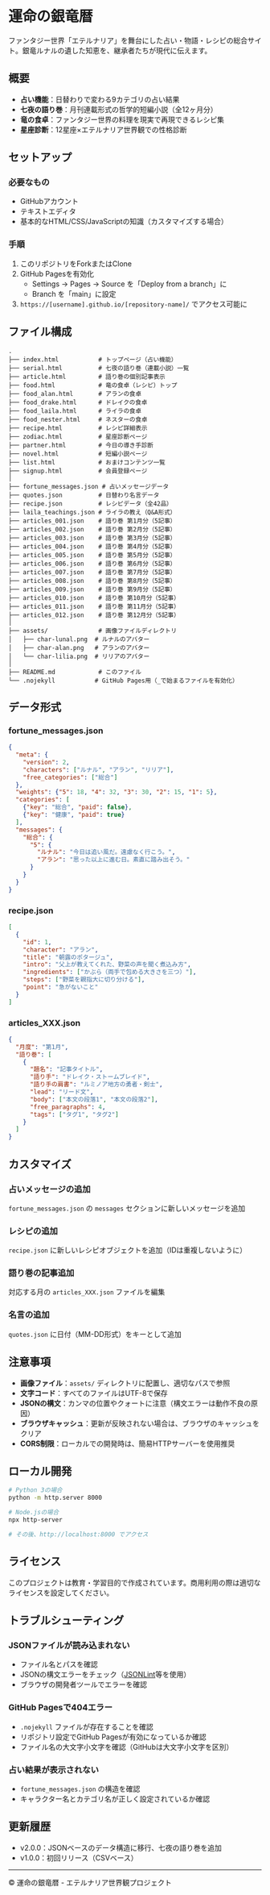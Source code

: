 # 運命の銀竜暦

ファンタジー世界「エテルナリア」を舞台にした占い・物語・レシピの総合サイト。銀竜ルナルの遺した知恵を、継承者たちが現代に伝えます。

## 概要

- **占い機能**：日替わりで変わる9カテゴリの占い結果
- **七夜の語り巻**：月刊連載形式の哲学的短編小説（全12ヶ月分）
- **竜の食卓**：ファンタジー世界の料理を現実で再現できるレシピ集
- **星座診断**：12星座×エテルナリア世界観での性格診断

## セットアップ

### 必要なもの
- GitHubアカウント
- テキストエディタ
- 基本的なHTML/CSS/JavaScriptの知識（カスタマイズする場合）

### 手順

1. このリポジトリをForkまたはClone
2. GitHub Pagesを有効化
   - Settings → Pages → Source を「Deploy from a branch」に
   - Branch を「main」に設定
3. `https://[username].github.io/[repository-name]/` でアクセス可能に

## ファイル構成

```
.
├── index.html           # トップページ（占い機能）
├── serial.html          # 七夜の語り巻（連載小説）一覧
├── article.html         # 語り巻の個別記事表示
├── food.html            # 竜の食卓（レシピ）トップ
├── food_alan.html       # アランの食卓
├── food_drake.html      # ドレイクの食卓
├── food_laila.html      # ライラの食卓
├── food_nester.html     # ネスターの食卓
├── recipe.html          # レシピ詳細表示
├── zodiac.html          # 星座診断ページ
├── partner.html         # 今日の導き手診断
├── novel.html           # 短編小説ページ
├── list.html            # おまけコンテンツ一覧
├── signup.html          # 会員登録ページ
│
├── fortune_messages.json # 占いメッセージデータ
├── quotes.json          # 日替わり名言データ
├── recipe.json          # レシピデータ（全42品）
├── laila_teachings.json # ライラの教え（Q&A形式）
├── articles_001.json    # 語り巻 第1月分（5記事）
├── articles_002.json    # 語り巻 第2月分（5記事）
├── articles_003.json    # 語り巻 第3月分（5記事）
├── articles_004.json    # 語り巻 第4月分（5記事）
├── articles_005.json    # 語り巻 第5月分（5記事）
├── articles_006.json    # 語り巻 第6月分（5記事）
├── articles_007.json    # 語り巻 第7月分（5記事）
├── articles_008.json    # 語り巻 第8月分（5記事）
├── articles_009.json    # 語り巻 第9月分（5記事）
├── articles_010.json    # 語り巻 第10月分（5記事）
├── articles_011.json    # 語り巻 第11月分（5記事）
├── articles_012.json    # 語り巻 第12月分（5記事）
│
├── assets/              # 画像ファイルディレクトリ
│   ├── char-lunal.png  # ルナルのアバター
│   ├── char-alan.png   # アランのアバター
│   └── char-lilia.png  # リリアのアバター
│
├── README.md            # このファイル
└── .nojekyll           # GitHub Pages用（_で始まるファイルを有効化）
```

## データ形式

### fortune_messages.json
```json
{
  "meta": {
    "version": 2,
    "characters": ["ルナル", "アラン", "リリア"],
    "free_categories": ["総合"]
  },
  "weights": {"5": 18, "4": 32, "3": 30, "2": 15, "1": 5},
  "categories": [
    {"key": "総合", "paid": false},
    {"key": "健康", "paid": true}
  ],
  "messages": {
    "総合": {
      "5": {
        "ルナル": "今日は追い風だ。遠慮なく行こう。",
        "アラン": "思った以上に進む日。素直に踏み出そう。"
      }
    }
  }
}
```

### recipe.json
```json
[
  {
    "id": 1,
    "character": "アラン",
    "title": "朝露のポタージュ",
    "intro": "父上が教えてくれた、野菜の声を聞く煮込み方",
    "ingredients": ["かぶら（両手で包める大きさを三つ）"],
    "steps": ["野菜を親指大に切り分ける"],
    "point": "急がないこと"
  }
]
```

### articles_XXX.json
```json
{
  "月度": "第1月",
  "語り巻": [
    {
      "題名": "記事タイトル",
      "語り手": "ドレイク・ストームブレイド",
      "語り手の肩書": "ルミノア地方の勇者・剣士",
      "lead": "リード文",
      "body": ["本文の段落1", "本文の段落2"],
      "free_paragraphs": 4,
      "tags": ["タグ1", "タグ2"]
    }
  ]
}
```

## カスタマイズ

### 占いメッセージの追加
`fortune_messages.json` の `messages` セクションに新しいメッセージを追加

### レシピの追加
`recipe.json` に新しいレシピオブジェクトを追加（IDは重複しないように）

### 語り巻の記事追加
対応する月の `articles_XXX.json` ファイルを編集

### 名言の追加
`quotes.json` に日付（MM-DD形式）をキーとして追加

## 注意事項

- **画像ファイル**：`assets/` ディレクトリに配置し、適切なパスで参照
- **文字コード**：すべてのファイルはUTF-8で保存
- **JSONの構文**：カンマの位置やクォートに注意（構文エラーは動作不良の原因）
- **ブラウザキャッシュ**：更新が反映されない場合は、ブラウザのキャッシュをクリア
- **CORS制限**：ローカルでの開発時は、簡易HTTPサーバーを使用推奨

## ローカル開発

```bash
# Python 3の場合
python -m http.server 8000

# Node.jsの場合
npx http-server

# その後、http://localhost:8000 でアクセス
```

## ライセンス

このプロジェクトは教育・学習目的で作成されています。商用利用の際は適切なライセンスを設定してください。

## トラブルシューティング

### JSONファイルが読み込まれない
- ファイル名とパスを確認
- JSONの構文エラーをチェック（[JSONLint](https://jsonlint.com/)等を使用）
- ブラウザの開発者ツールでエラーを確認

### GitHub Pagesで404エラー
- `.nojekyll` ファイルが存在することを確認
- リポジトリ設定でGitHub Pagesが有効になっているか確認
- ファイル名の大文字小文字を確認（GitHubは大文字小文字を区別）

### 占い結果が表示されない
- `fortune_messages.json` の構造を確認
- キャラクター名とカテゴリ名が正しく設定されているか確認

## 更新履歴

- v2.0.0：JSONベースのデータ構造に移行、七夜の語り巻を追加
- v1.0.0：初回リリース（CSVベース）

---

© 運命の銀竜暦 - エテルナリア世界観プロジェクト

